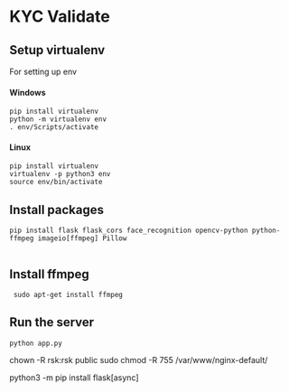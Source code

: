 # KYC Validate

## Setup virtualenv 

For setting up env
#### Windows
```
pip install virtualenv     
python -m virtualenv env
. env/Scripts/activate
```

#### Linux
```
pip install virtualenv     
virtualenv -p python3 env 
source env/bin/activate  
```

## Install packages 

```
pip install flask flask_cors face_recognition opencv-python python-ffmpeg imageio[ffmpeg] Pillow


```


## Install ffmpeg
```
 sudo apt-get install ffmpeg
```




## Run the server 
```
python app.py
```

chown -R rsk:rsk public
sudo chmod -R 755 /var/www/nginx-default/

python3 -m pip install flask[async]
